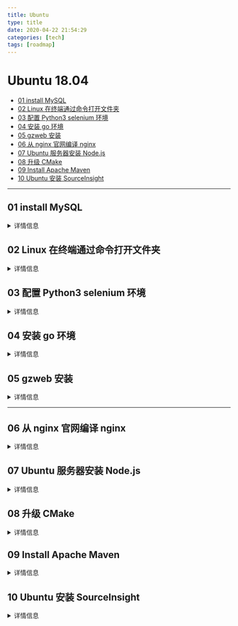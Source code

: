 ```yaml
---
title: Ubuntu 
type: title
date: 2020-04-22 21:54:29
categories: [tech]
tags: [roadmap]
---
```


# Ubuntu 18.04

- [01 install MySQL](#01)
- [02 Linux 在终端通过命令打开文件夹](#02)
- [03 配置 Python3 selenium 环境](#03)
- [04 安装 go 环境](#04)
- [05 gzweb 安装](#05)
- [06 从 nginx 官网编译 nginx](#06)
- [07 Ubuntu 服务器安装 Node.js ](#07)
- [08 升级 CMake ](#08)
- [09 Install Apache Maven](#09)
- [10 Ubuntu 安装 SourceInsight](#10)

---

## <span id="01"> 01 install MySQL </span>

<details>
<summary> 详情信息 </summary>

```bash
$ sudo apt-get install net-tools
$ sudo apt-get install mysql-server mysql-client
$ sudo netstat -tap | grep mysql  # 查看是否安装成功
$ sudo mysql_secure_installation # 运行安全脚本，设置 root 用户密码和一些其他的设置
$ systemctl status mysql.service # 查看 mysql 的运行状态。如下图
```

<img src="https://raw.githubusercontent.com/AlvinMi/2019-Pic/master/2019/20191108235140.png"/>

登录到 MySQL

```bash
$ sudo mysql -uroot -p
```

修改远程设置：

修改绑定地址为 0.0.0.0，原来默认绑定 127.0.0.1 注释掉。或者直接注释掉！

```bash
$ sudo vim /etc/mysql/mysql.conf.d/mysqld.cnf
bind-address = 0.0.0.0
# bind-address = 127.0.0.1
```

进入 MySQL 程序修改 root 账户的远程访问的权限。否则远程用 Navicat 访问时，会报 1130 错误：

```bash
mysql>GRANT ALL PRIVILEGES ON *.* TO 'root'@'%' IDENTIFIED BY '自己的数据库密码' WITH GRANT OPTION;
mysql>flush privileges;
```

退出，重启:

```bash
$ systemctl restart mysql.service
```

在 Linux -> Ubuntu 下使用 [navicat](https://www.navicat.com.cn/download/navicat-premium) 链接打开的时候, 乱码了。

首先是安装: 下载完成后在目录下面解压

```bash
$ tar -zxvf  navicat121_premium_cs_x64.tar.gz
$ mv navicat121_premium_cs_x64.tar.gz  ./navicat64
$ ./start_navicat    # 运行
```

</details>

## <span id="02"> 02 Linux 在终端通过命令打开文件夹 </span>

<details>
<summary> 详情信息 </summary>

使用 `nautilus`

linux 图形化桌面 GNOME 包括了一个叫做 `Nautilus` 的文件管理器，可以通过安装 `nautilus` 来使用 nautilus 命令，在命令窗口中直接打开指定的文件夹。

```bash
# 安装nautilus
$ sudo apt-get install nautilus
# 打开当前位置的文件夹
$ nautilus .
# 打开指定位置的文件夹
$ nautilus /usr/local
```

</details>

## <span id="03"> 03 配置 Python3 selenium 环境 </span>

<details>
<summary> 详情信息 </summary>

安装 Python3. 略...

- 安装库: `pip install selenium`
- 配置浏览器驱动: [下载驱动](https://pypi.org/project/selenium/), 不能 FQ 可以在 `npm.taobao.org` 镜像里面找到对应浏览器的 WebDrivers, 例如 `https://npm.taobao.org/mirrors/chromedriver/77.0.3865.10/`, 下载完成后将驱动移动到 `/usr/local/bin/` 目录下即可.
- 调试环境, 代码片段:

```python
from selenium  import webdriver
# 打开浏览器
driver = webdriver.Chrome()
driver.get("https://www.baidu.com")
```

</details>

## <span id="04"> 04 安装 go 环境 </span>

<details>
<summary> 详情信息 </summary>

- 1.[下载源码包](https://golang.google.cn) 使用 Linux 命令查看系统位数 `uname -m` `x86_64` 下载 64 位.
- 2.解压&配置:

```bash
$ tar -C /usr/local -xzf go1.14.linux-amd64.tar.gz
$ export PATH=$PATH:/usr/local/go/bin
# 配置 zsh 加入 .zshrc 文件, 执行 source .zshrc 即可
```

- [gvm](https://awesomeopensource.com/project/moovweb/gvm) go 版本管理工具

参考:

- [golang install linux](https://golang.google.cn/doc/install?download=go1.14.linux-amd64.tar.gz)
- [安装 GO](https://github.com/astaxie/build-web-application-with-golang/blob/master/zh/01.1.md)

</details>

## <span id="05"> 05 gzweb 安装 </span>

<details>
<summary> 详情信息 </summary>

[Gzweb](http://gazebosim.org/gzweb) 是 Gazebo 的 WebGL 客户端.

- [安装步骤](http://gazebosim.org/gzweb#gzweb_installation)
- [Gzweb 源码](https://bitbucket.org/osrf/gzweb) 源码分两部分: `gzweb/gz3d` 内部的 Javascript 代码（用于可视化）和 `gzweb/gzbridge` 内部的 C++ 代码（用于与 gzserver 进行通信）。

</details>

---

## <span id="06"> 06 从 nginx 官网编译 nginx </span>

<details>
<summary> 详情信息 </summary>

主要 4 步: 1.下载 Nginx, 从[官网](http://nginx.org/en/download.html)
在服务器执行:

```bash
$ wget http://nginx.org/download/nginx-1.6.2.tar.gz
$ tar zxvf nginx-1.6.2.tar.gz
$ cd nginx-1.6.2
```

2.Configure
`./configure --help | more`, 查看支持哪些参数.

- --prefix 设置安装目录

使用默认的参数编译:

```bash
$ ./configure --prefix=/home/web/nginx
```

configure 过程中遇到报错都需要安装一下对应的库, 如: `error:the HHTP rewrite module requires the PCRE library` 需要装 pcre 库, `./configure: error: SSL modules require the OpenSSL library.` 需要装 openssl 库

3.编译

执行 `make` 编译, 我编译过程中遇到如图所示的错误:

<img src="https://raw.githubusercontent.com/AlvinMi/2019-Pic/master/2020/20200328011957.png"/>

`src/core/ngx_murmurhash.c:37:11: error: this statement may fall through [-Werror=implicit-fallthroug=]`
修改 `/objs/Makefile` 文件, 将 `-Werror` 去掉再重新 make 编译就可以了。

- 编译完成后可以在 `objs` 文件看到编译后最终运行的 nginx 二进制文件, 且如果升级, 不能 `make install`, 需要替换 nginx 文件
- C 语言编译生成的中间都会在 `src` 目录
- 动态模块编译后会生成 so 动态文件, 也会放在 `objs` 目录

  4.安装

```bash
$ make install
```

就可以在 --prefix 指定的目录中看到以下目录:

- conf: 决定 nginx 功能的配置文件目录
- html
- log: Access log 和 error log
- sbin: nginx 二进制文件

</details>

## <span id="07"> 07 Ubuntu 服务器安装 Node.js </span>

<details>
<summary> 详情信息 </summary>

```bash
# 如果是 12+, 改为 setup_12.x 即可
$ curl -sL https://deb.nodesource.com/setup_10.x | sudo -E bash -
$ sudo apt install nodejs
$ node --version
$ npm --version

# nvm
# zsh 同理
$ curl -o- https://raw.githubusercontent.com/creationix/nvm/v0.34.0/install.sh | bash
# 根据命令提示, 将 export 开始的命令在终端执行一次
$ source ~/.nvm/nvm.sh
$ nvm --version
0.34.0
# 就可以使用 nvm 安装 node 版本
$ nvm install node

安装 Yarn
$ curl -sS https://dl.yarnpkg.com/debian/pubkey.gpg | sudo apt-key add -
$ echo "deb https://dl.yarnpkg.com/debian/ stable main" | sudo tee /etc/apt/sources.list.d/yarn.list
$ sudo apt update
$ sudo apt install yarn
$ yarn --version
1.22.4
```

</details>

## <span id="08"> 08 升级 CMake </span>

<details>
<summary> 详情信息 </summary>

若用 cmake 编译过 ros ，千万别傻乎乎地随便找个帖子执行下面的命令：

```bash
sudo apt-get autoremove cmake
```

会把之前用 cmake 编译好的包都给卸载掉。

简单点的方法是下载 cmake 压缩包，直接建立软链接覆盖掉系统的 cmake，[压缩包网址](https://cmake.org/files/) 。
以 3.13.0 版本为例:

```bash
$ cd ~
$ wget https://cmake.org/files/v3.13/cmake-3.13.0-Linux-x86_64.tar.gz
$ tar -xzvf cmake-3.13.0-Linux-x86_64.tar.gz

# 解压出来的包，将其放在 /opt 目录下，其他目录也可以，主要别以后不小心删了
$ sudo mv cmake-3.13.0-Linux-x86_64 /opt/cmake-3.13.0

# 建立软链接
$ sudo ln -sf /opt/cmake-3.13.0/bin/*  /usr/bin/

# 查看 cmake 版本
$ cmake --version
cmake version 3.13.0

CMake suite maintained and supported by Kitware (kitware.com/cmake).
```

</details>

## <span id="09"> 09 Install Apache Maven </span>

<details>
<summary> 详情信息 </summary>

> 前提是安装了 Java 环境，配置了 JDK 环境变量。

下载 [Maven](http://downloads.apache.org/maven/) 的地址： http://downloads.apache.org/maven/maven-3/3.6.3/binaries/apache-maven-3.6.3-bin.tar.gz

```bash
$ java -version
java version "1.8.0_201"
Java(TM) SE Runtime Environment (build 1.8.0_201-b09)
Java HotSpot(TM) 64-Bit Server VM (build 25.201-b09, mixed mode)

$ cd /opt/
$ sudo wget http://downloads.apache.org/maven/maven-3/3.6.3/binaries/apache-maven-3.6.3-bin.tar.gz
$ sudo tar -xvzf apache-maven-3.6.3-bin.tar.gz
$ sudo mv apache-maven-3.6.3 maven
$ sudo vim /etc/profile.d/mavenenv.sh
# 添加下面的三行：注意自己的 JDK 路径
export JAVA_HOME='/usr/local/java/jdk1.8.0_201'
export M2_HOME=/opt/maven
export PATH=${M2_HOME}/bin:${PATH}

$ sudo chmod +x /etc/profile.d/mavenenv.sh
$ source /etc/profile.d/mavenenv.sh
$ mvn --version
Apache Maven 3.6.3 (cecedd343002696d0abb50b32b541b8a6ba2883f)
Maven home: /opt/maven
Java version: 1.8.0_201, vendor: Oracle Corporation, runtime: /usr/local/java/jdk1.8.0_201/jre
Default locale: zh_CN, platform encoding: UTF-8
OS name: "linux", version: "4.15.0-94-generic", arch: "amd64", family: "unix"
```

</details>

## <span id="10"> 10 Ubuntu 安装 SourceInsight </span>

<details>
<summary> 详情信息 </summary>

安装 wine，下载完 sourceInsight 后，

```bash
$ wine sourceinsight40102-setup.exe
```

安装过程和 Windows 一样，默认下一步也成。

启动 SourceInsight 工程，需要稍微简单配置一下。参考：[](https://blog.csdn.net/LEON1741/article/details/54315506)
配置一个 Bash 脚本用于启动。

在 `/usr/sbin` 下新建一个 `opensi.sh` 文件

配置如下：

```bash
# !/bin/bash
wine ~/.wine/drive_c/Program\ Files\ \(x86\)/Source\ Insight\ 4.0/sourceinsight4.exe
```

赋予权限:

```bash
$ sudo chmod a+x opensi.sh
```

就能在命令行中输入 `opensi.sh` 启动了。

</details>
